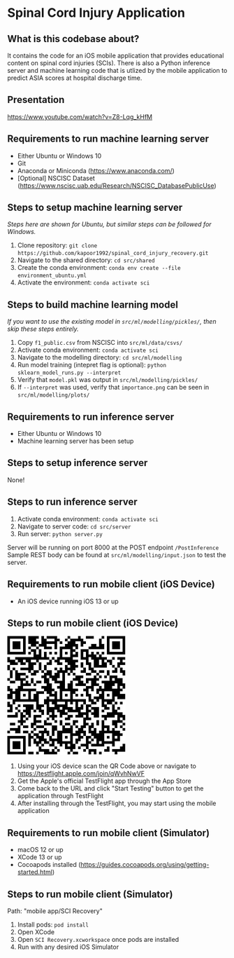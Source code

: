 # Spinal Cord Injury Application

## What is this codebase about?

It contains the code for an iOS mobile application that provides educational content on spinal cord injuries (SCIs). There is also a Python inference server and machine learning code that is utlized by the mobile application to predict ASIA scores at hospital discharge time.

## Presentation

https://www.youtube.com/watch?v=Z8-Lqg_kHfM

## Requirements to run machine learning server

- Either Ubuntu or Windows 10
- Git
- Anaconda or Miniconda (https://www.anaconda.com/)
- [Optional] NSCISC Dataset (https://www.nscisc.uab.edu/Research/NSCISC_DatabasePublicUse)

## Steps to setup machine learning server

*Steps here are shown for Ubuntu, but similar steps can be followed for Windows.*

1. Clone repository: `git clone https://github.com/kapoor1992/spinal_cord_injury_recovery.git`
2. Navigate to the shared directory: `cd src/shared`
3. Create the conda environment: `conda env create --file environment_ubuntu.yml` 
4. Activate the environment: `conda activate sci`

## Steps to build machine learning model

*If you want to use the existing model in `src/ml/modelling/pickles/`, then skip these steps entirely.*

1. Copy `f1_public.csv` from NSCISC into `src/ml/data/csvs/`
2. Activate conda environment: `conda activate sci`
3. Navigate to the modelling directory: `cd src/ml/modelling`
4. Run model training (intepret flag is optional): `python sklearn_model_runs.py --interpret`
5. Verify that `model.pkl` was output in `src/ml/modelling/pickles/`
6. If `--interpret` was used, verify that `importance.png` can be seen in `src/ml/modelling/plots/`

## Requirements to run inference server

- Either Ubuntu or Windows 10
- Machine learning server has been setup

## Steps to setup inference server

None!

## Steps to run inference server

1. Activate conda environment: `conda activate sci`
2. Navigate to server code: `cd src/server`
3. Run server: `python server.py`

Server will be running on port 8000 at the POST endpoint `/PostInference`
Sample REST body can be found at `src/ml/modelling/input.json` to test the server.

## Requirements to run mobile client (iOS Device)
- An iOS device running iOS 13 or up

## Steps to run mobile client (iOS Device)
![QR Code for the Testflight URL](TestflightQR.jpg)
1. Using your iOS device scan the QR Code above or navigate to https://testflight.apple.com/join/qWvhNwVF
2. Get the Apple's official TestFlight app through the App Store
3. Come back to the URL and click "Start Testing" button to get the application through TestFlight
4. After installing through the TestFlight, you may start using the mobile application

## Requirements to run mobile client (Simulator)

- macOS 12 or up
- XCode 13 or up
- Cocoapods installed (https://guides.cocoapods.org/using/getting-started.html)

## Steps to run mobile client (Simulator)

Path: "mobile app/SCI Recovery"

1. Install pods: `pod install`
2. Open XCode
3. Open `SCI Recovery.xcworkspace` once pods are installed
4. Run with any desired iOS Simulator
